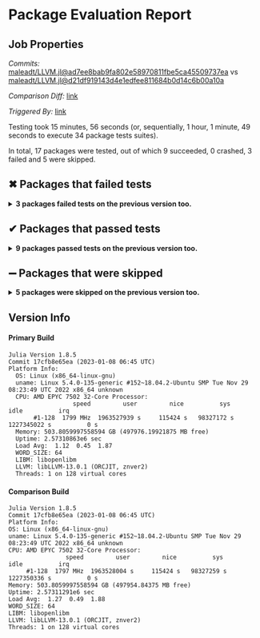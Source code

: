 # Package Evaluation Report

## Job Properties

*Commits:* [maleadt/LLVM.jl@ad7ee8bab9fa802e58970811fbe5ca45509737ea](https://github.com/maleadt/LLVM.jl/commit/ad7ee8bab9fa802e58970811fbe5ca45509737ea) vs [maleadt/LLVM.jl@d21df919143d4e1edfee811684b0d14c6b00a10a](https://github.com/maleadt/LLVM.jl/commit/d21df919143d4e1edfee811684b0d14c6b00a10a)

*Comparison Diff:* [link](https://github.com/maleadt/LLVM.jl/compare/d21df919143d4e1edfee811684b0d14c6b00a10a..ad7ee8bab9fa802e58970811fbe5ca45509737ea)

*Triggered By:* [link](https://github.com/maleadt/LLVM.jl/pull/321#issuecomment-1380161268)

Testing took 15 minutes, 56 seconds (or, sequentially, 1 hour, 1 minute, 49 seconds to execute 34 package tests suites).

In total, 17 packages were tested, out of which 9 succeeded, 0 crashed, 3 failed and 5 were skipped.


## ✖ Packages that failed tests

<details><summary><strong>3 packages failed tests on the previous version too.</strong></summary>
<p>

<details open><summary>Package is missing a package dependency (1 packages):</summary>
<p>


- [Qaintessent v0.1.5](https://s3.amazonaws.com/julialang-reports/nanosoldier/pkgeval/by_hash/ad7ee8b_vs_d21df91/Qaintessent.primary.log)

</p>
</details>

<details open><summary>Package is using an unknown package (1 packages):</summary>
<p>


- [MCAnalyzer v0.3.3](https://s3.amazonaws.com/julialang-reports/nanosoldier/pkgeval/by_hash/ad7ee8b_vs_d21df91/MCAnalyzer.primary.log)

</p>
</details>

<details open><summary>There were unidentified errors (1 packages):</summary>
<p>


- [Metal v0.1.2](https://s3.amazonaws.com/julialang-reports/nanosoldier/pkgeval/by_hash/ad7ee8b_vs_d21df91/Metal.primary.log)

</p>
</details>

</p>
</details>


## ✔ Packages that passed tests

<details><summary><strong>9 packages passed tests on the previous version too.</strong></summary>
<p>

- [CUDASIMDTypes v1.3.4](https://s3.amazonaws.com/julialang-reports/nanosoldier/pkgeval/by_hash/ad7ee8b_vs_d21df91/CUDASIMDTypes.primary.log)
- [Enzyme v0.10.15](https://s3.amazonaws.com/julialang-reports/nanosoldier/pkgeval/by_hash/ad7ee8b_vs_d21df91/Enzyme.primary.log)
- [GPUArrays v8.5.0](https://s3.amazonaws.com/julialang-reports/nanosoldier/pkgeval/by_hash/ad7ee8b_vs_d21df91/GPUArrays.primary.log)
- [GPUCompiler v0.17.1](https://s3.amazonaws.com/julialang-reports/nanosoldier/pkgeval/by_hash/ad7ee8b_vs_d21df91/GPUCompiler.primary.log)
- [LLVMCGUtils v0.1.0](https://s3.amazonaws.com/julialang-reports/nanosoldier/pkgeval/by_hash/ad7ee8b_vs_d21df91/LLVMCGUtils.primary.log)
- [StaticCompiler v0.4.6](https://s3.amazonaws.com/julialang-reports/nanosoldier/pkgeval/by_hash/ad7ee8b_vs_d21df91/StaticCompiler.primary.log)
- [UnsafeAtomicsLLVM v0.1.0](https://s3.amazonaws.com/julialang-reports/nanosoldier/pkgeval/by_hash/ad7ee8b_vs_d21df91/UnsafeAtomicsLLVM.primary.log)
- [WASMCompiler v0.1.0](https://s3.amazonaws.com/julialang-reports/nanosoldier/pkgeval/by_hash/ad7ee8b_vs_d21df91/WASMCompiler.primary.log)
- [WGPUCompute v0.1.0](https://s3.amazonaws.com/julialang-reports/nanosoldier/pkgeval/by_hash/ad7ee8b_vs_d21df91/WGPUCompute.primary.log)

</p>
</details>


## ➖ Packages that were skipped

<details><summary><strong>5 packages were skipped on the previous version too.</strong></summary>
<p>

<details open><summary>Package could not be installed (2 packages):</summary>
<p>


- [BPFnative](https://s3.amazonaws.com/julialang-reports/nanosoldier/pkgeval/by_hash/ad7ee8b_vs_d21df91/BPFnative.primary.log)
- [UProbes](https://s3.amazonaws.com/julialang-reports/nanosoldier/pkgeval/by_hash/ad7ee8b_vs_d21df91/UProbes.primary.log)

</p>
</details>

<details open><summary>Package was blacklisted (3 packages):</summary>
<p>


- [AMDGPU](https://s3.amazonaws.com/julialang-reports/nanosoldier/pkgeval/by_hash/ad7ee8b_vs_d21df91/AMDGPU.primary.log)
- [CUDA](https://s3.amazonaws.com/julialang-reports/nanosoldier/pkgeval/by_hash/ad7ee8b_vs_d21df91/CUDA.primary.log)
- [oneAPI](https://s3.amazonaws.com/julialang-reports/nanosoldier/pkgeval/by_hash/ad7ee8b_vs_d21df91/oneAPI.primary.log)

</p>
</details>

</p>
</details>


## Version Info

#### Primary Build

```
Julia Version 1.8.5
Commit 17cfb8e65ea (2023-01-08 06:45 UTC)
Platform Info:
  OS: Linux (x86_64-linux-gnu)
  uname: Linux 5.4.0-135-generic #152~18.04.2-Ubuntu SMP Tue Nov 29 08:23:49 UTC 2022 x86_64 unknown
  CPU: AMD EPYC 7502 32-Core Processor: 
                  speed         user         nice          sys         idle          irq
       #1-128  1799 MHz  1963527939 s     115424 s   98327172 s  1227345022 s          0 s
  Memory: 503.8059997558594 GB (497976.19921875 MB free)
  Uptime: 2.57310863e6 sec
  Load Avg:  1.12  0.45  1.87
  WORD_SIZE: 64
  LIBM: libopenlibm
  LLVM: libLLVM-13.0.1 (ORCJIT, znver2)
  Threads: 1 on 128 virtual cores

```

  #### Comparison Build

  ```
Julia Version 1.8.5
Commit 17cfb8e65ea (2023-01-08 06:45 UTC)
Platform Info:
  OS: Linux (x86_64-linux-gnu)
  uname: Linux 5.4.0-135-generic #152~18.04.2-Ubuntu SMP Tue Nov 29 08:23:49 UTC 2022 x86_64 unknown
  CPU: AMD EPYC 7502 32-Core Processor: 
                  speed         user         nice          sys         idle          irq
       #1-128  1797 MHz  1963528004 s     115424 s   98327259 s  1227350336 s          0 s
  Memory: 503.8059997558594 GB (497954.84375 MB free)
  Uptime: 2.57311291e6 sec
  Load Avg:  1.27  0.49  1.88
  WORD_SIZE: 64
  LIBM: libopenlibm
  LLVM: libLLVM-13.0.1 (ORCJIT, znver2)
  Threads: 1 on 128 virtual cores

  ```
  <!-- Generated on 2023-01-12T07:11:21.439 -->
